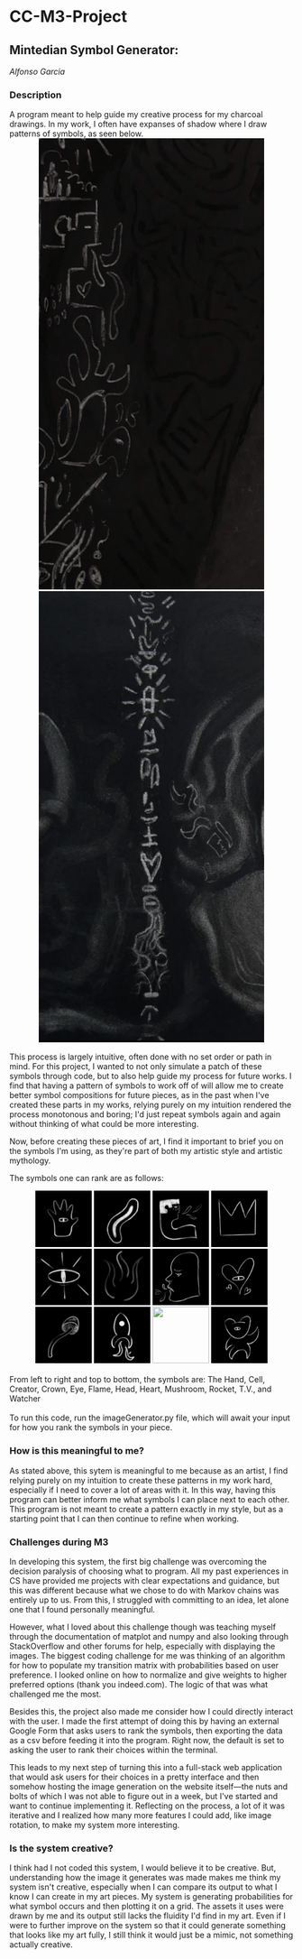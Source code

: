 # CC-M3-Project

<b><h2>Mintedian Symbol Generator: </h2></b> <i> Alfonso Garcia</i>

<h3> Description </h3>
A program meant to help guide my creative process for my charcoal drawings. In my work, I often have expanses of shadow where I draw patterns of symbols, as seen below.

<center><img src="images_for_read_me/sample_1.jpg" width="400" height = "800">
<img src="images_for_read_me/sample_2.jpg" width="400" height = "800"></center>

This process is largely intuitive, often done with no set order or path in mind. For this project, I wanted to not only simulate a patch of these symbols through code, but to also help guide my process for future works. I find that having a pattern of symbols to work off of will allow me to create better symbol compositions for future pieces, as in the past when I've created these parts in my works, relying purely on my intuition rendered the process monotonous and boring; I'd just repeat symbols again and again without thinking of what could be more interesting.

Now, before creating these pieces of art, I find it important to brief you on the symbols I'm using, as they're part of both my artistic style and artistic mythology.

The symbols one can rank are as follows:

<center>

<img src ="assets/hand.png" width="100" height="100">
<img src ="assets/cell.png" width="100" height="100">
<img src ="assets/creator.png" width="100" height="100">
<img src ="assets/crown.png" width="100" height="100">
<img src ="assets/eye.png" width="100" height="100">
<img src ="assets/flame.png" width="100" height="100">

<img src ="assets/head.png" width="100" height="100">
<img src ="assets/heart.png" width="100" height="100">
<img src ="assets/mushroom.png" width="100" height="100">
<img src ="assets/rocket.png" width="100" height="100">
<img src ="assets/tv.png" width="100" height="100">
<img src ="assets/watcher.png" width="100" height="100">
</center>
<br>
From left to right and top to bottom, the symbols are: The Hand, Cell, Creator, Crown, Eye, Flame, Head, Heart, Mushroom, Rocket, T.V., and Watcher
<br>
<br>
To run this code, run the imageGenerator.py file, which will await your input for how you rank the symbols in your piece. 
<br>
<h3> How is this meaningful to me? </h3>
As stated above, this sytem is meaningful to me because as an artist, I find relying purely on my intuition to create these patterns in my work hard, especially if I need to cover a lot of areas with it. In this way, having this program can better inform me what symbols I can place next to each other. This program is not meant to create a pattern exactly in my style, but as a starting point that I can then continue to refine when working. 
<br>
<h3>Challenges during M3</h3>
In developing this system, the first big challenge was overcoming the decision paralysis of choosing what to program. All my past experiences in CS have provided me projects with clear expectations and guidance, but this was different because what we chose to do with Markov chains was entirely up to us. From this, I struggled with committing to an idea, let alone one that I found personally meaningful.

However, what I loved about this challenge though was teaching myself through the documentation of matplot and numpy and also looking through StackOverflow and other forums for help, especially with displaying the images. The biggest coding challenge for me was thinking of an algorithm for how to populate my transition matrix with probabilities based on user preference. I looked online on how to normalize and give weights to higher preferred options (thank you indeed.com). The logic of that was what challenged me the most.

Besides this, the project also made me consider how I could directly interact with the user. I made the first attempt of doing this by having an external Google Form that asks users to rank the symbols, then exporting the data as a csv before feeding it into the program. Right now, the default is set to asking the user to rank their choices within the terminal.

This leads to my next step of turning this into a full-stack web application that would ask users for their choices in a pretty interface and then somehow hosting the image generation on the website itself—the nuts and bolts of which I was not able to figure out in a week, but I've started and want to continue implementing it. Reflecting on the process, a lot of it was iterative and I realized how many more features I could add, like image rotation, to make my system more interesting.
<br>

<h3>Is the system creative?</h3>
I think had I not coded this system, I would believe it to be creative. But, understanding how the image it generates was made makes me think my system isn't creative, especially when I can compare its output to what I know I can create in my art pieces. My system is generating probabilities for what symbol occurs and then plotting it on a grid. The assets it uses were drawn by me and its output still lacks the fluidity I'd find in my art. Even if I were to further improve on the system so that it could generate something that looks like my art fully, I still think it would just be a mimic, not something actually creative.
